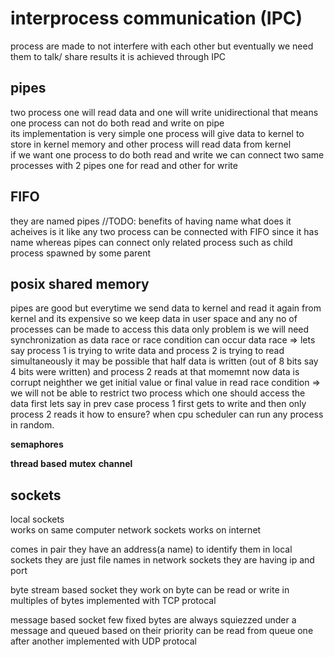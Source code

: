 # interprocess communication (IPC)
process are made to not interfere with each other
but eventually we need them to talk/ share results
it is achieved through IPC

## pipes
two process one will read data and one will write
unidirectional that means one process can not do both
read and write on pipe  
its implementation is very simple one process will give
data to kernel to store in kernel memory and other process
will read data from kernel  
if we want one process to do both read and write we can connect
two same processes with 2 pipes one for read and other for write

## FIFO
they are named pipes
//TODO: benefits of having name what does it acheives
is it like any two process can be connected with FIFO
since it has name whereas pipes can connect only related
process such as child process spawned by some parent

## posix shared memory
pipes are good but everytime we send data to kernel and read
it again from kernel and its expensive
so we keep data in user space and any no of processes can be 
made to access this data
only problem is we will need synchronization as data race or 
race condition can occur
data race => lets say process 1 is trying to write data and 
process 2 is trying to read simultaneously
it may be possible that half data is written (out of 8 bits say 4 bits were
written) and process 2 reads at that momemnt now data is corrupt
neighther we get initial value or final value in read
race condition => we will not be able to restrict two process
which one should access the data first lets say in prev case
process 1 first gets to write and then only process 2 reads it
how to ensure? when cpu scheduler can run any process in random.

**semaphores**

**thread based** 
**mutex** 
**channel**  

## sockets
local sockets  
works on same computer
network sockets
works on internet 

comes in pair
they have an address(a name) to identify them
in local sockets they are just file names
in network sockets they are having ip and port

byte stream based socket
they work on byte can be read or write in multiples of bytes
implemented with TCP protocal

message based socket
few fixed bytes are always squiezzed under a message
and queued based on their priority
can be read from queue one after another
implemented with UDP protocal
